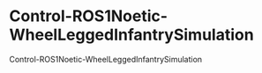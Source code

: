 # Control-ROS1Noetic-WheelLeggedInfantrySimulation
Control-ROS1Noetic-WheelLeggedInfantrySimulation
